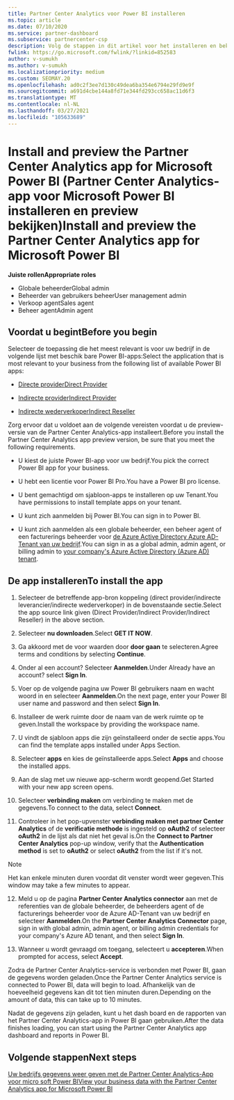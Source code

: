 ```yaml
---
title: Partner Center Analytics voor Power BI installeren
ms.topic: article
ms.date: 07/10/2020
ms.service: partner-dashboard
ms.subservice: partnercenter-csp
description: Volg de stappen in dit artikel voor het installeren en bekijken van de Partner Center Analytics-App voor Power BI (voor rechtstreekse partners in CSP).
fwlink: https://go.microsoft.com/fwlink/?linkid=852583
author: v-sumukh
ms.author: v-sumukh
ms.localizationpriority: medium
ms.custom: SEOMAY.20
ms.openlocfilehash: ad0c2f3ee7d130c49dea6ba354e6794e29fd9e9f
ms.sourcegitcommit: a691d4cbe144a8fd71e344fd293cc658ac11d6f3
ms.translationtype: MT
ms.contentlocale: nl-NL
ms.lasthandoff: 03/27/2021
ms.locfileid: "105633689"
---
```

# <a name="install-and-preview-the-partner-center-analytics-app-for-microsoft-power-bi"></a><span data-ttu-id="d2490-103">Install and preview the Partner Center Analytics app for Microsoft Power BI (Partner Center Analytics-app voor Microsoft Power BI installeren en preview bekijken)</span><span class="sxs-lookup"><span data-stu-id="d2490-103">Install and preview the Partner Center Analytics app for Microsoft Power BI</span></span>


<span data-ttu-id="d2490-104">**Juiste rollen**</span><span class="sxs-lookup"><span data-stu-id="d2490-104">**Appropriate roles**</span></span>

- <span data-ttu-id="d2490-105">Globale beheerder</span><span class="sxs-lookup"><span data-stu-id="d2490-105">Global admin</span></span>
- <span data-ttu-id="d2490-106">Beheerder van gebruikers beheer</span><span class="sxs-lookup"><span data-stu-id="d2490-106">User management admin</span></span>
- <span data-ttu-id="d2490-107">Verkoop agent</span><span class="sxs-lookup"><span data-stu-id="d2490-107">Sales agent</span></span>
- <span data-ttu-id="d2490-108">Beheer agent</span><span class="sxs-lookup"><span data-stu-id="d2490-108">Admin agent</span></span>

## <a name="before-you-begin"></a><span data-ttu-id="d2490-109">Voordat u begint</span><span class="sxs-lookup"><span data-stu-id="d2490-109">Before you begin</span></span>

<span data-ttu-id="d2490-110">Selecteer de toepassing die het meest relevant is voor uw bedrijf in de volgende lijst met beschik bare Power BI-apps:</span><span class="sxs-lookup"><span data-stu-id="d2490-110">Select the application that is most relevant to your business from the following list of available Power BI apps:</span></span>

- [<span data-ttu-id="d2490-111">Directe provider</span><span class="sxs-lookup"><span data-stu-id="d2490-111">Direct Provider</span></span>](https://appsource.microsoft.com/product/power-bi/partnercenteranalytics.direct_provider_partner_analytics)

- [<span data-ttu-id="d2490-112">Indirecte provider</span><span class="sxs-lookup"><span data-stu-id="d2490-112">Indirect Provider</span></span>](https://appsource.microsoft.com/product/power-bi/partnercenteranalytics.indirect_provider_partner_analytics)

- [<span data-ttu-id="d2490-113">Indirecte wederverkoper</span><span class="sxs-lookup"><span data-stu-id="d2490-113">Indirect Reseller</span></span>](https://appsource.microsoft.com/product/power-bi/partnercenteranalytics.indirect_reseller_partner_analytics)

<span data-ttu-id="d2490-114">Zorg ervoor dat u voldoet aan de volgende vereisten voordat u de preview-versie van de Partner Center Analytics-app installeert.</span><span class="sxs-lookup"><span data-stu-id="d2490-114">Before you install the Partner Center Analytics app preview version, be sure that you meet the following requirements.</span></span>

- <span data-ttu-id="d2490-115">U kiest de juiste Power BI-app voor uw bedrijf.</span><span class="sxs-lookup"><span data-stu-id="d2490-115">You pick the correct Power BI app for your business.</span></span>

- <span data-ttu-id="d2490-116">U hebt een licentie voor Power BI Pro.</span><span class="sxs-lookup"><span data-stu-id="d2490-116">You have a Power BI pro license.</span></span>

- <span data-ttu-id="d2490-117">U bent gemachtigd om sjabloon-apps te installeren op uw Tenant.</span><span class="sxs-lookup"><span data-stu-id="d2490-117">You have permissions to install template apps on your tenant.</span></span>

- <span data-ttu-id="d2490-118">U kunt zich aanmelden bij Power BI.</span><span class="sxs-lookup"><span data-stu-id="d2490-118">You can sign in to Power BI.</span></span>

- <span data-ttu-id="d2490-119">U kunt zich aanmelden als een globale beheerder, een beheer agent of een facturerings beheerder voor [de Azure Active Directory Azure AD-Tenant van uw bedrijf](azure-active-directory-tenants-and-partner-center.md).</span><span class="sxs-lookup"><span data-stu-id="d2490-119">You can sign in as a global admin, admin agent, or billing admin to [your company's Azure Active Directory (Azure AD) tenant](azure-active-directory-tenants-and-partner-center.md).</span></span>

## <a name="to-install-the-app"></a><span data-ttu-id="d2490-120">De app installeren</span><span class="sxs-lookup"><span data-stu-id="d2490-120">To install the app</span></span>

1. <span data-ttu-id="d2490-121">Selecteer de betreffende app-bron koppeling (direct provider/indirecte leverancier/indirecte wederverkoper) in de bovenstaande sectie.</span><span class="sxs-lookup"><span data-stu-id="d2490-121">Select the app source link given (Direct Provider/Indirect Provider/Indirect Reseller) in the above section.</span></span>

2. <span data-ttu-id="d2490-122">Selecteer **nu downloaden**.</span><span class="sxs-lookup"><span data-stu-id="d2490-122">Select **GET IT NOW**.</span></span> 

3. <span data-ttu-id="d2490-123">Ga akkoord met de voor waarden door **door gaan** te selecteren.</span><span class="sxs-lookup"><span data-stu-id="d2490-123">Agree terms and conditions by selecting **Continue**.</span></span>

4. <span data-ttu-id="d2490-124">Onder al een account? Selecteer **Aanmelden**.</span><span class="sxs-lookup"><span data-stu-id="d2490-124">Under Already have an account? select **Sign In**.</span></span>

5. <span data-ttu-id="d2490-125">Voer op de volgende pagina uw Power BI gebruikers naam en wacht woord in en selecteer **Aanmelden**.</span><span class="sxs-lookup"><span data-stu-id="d2490-125">On the next page, enter your Power BI user name and password and then select **Sign In**.</span></span>

6. <span data-ttu-id="d2490-126">Installeer de werk ruimte door de naam van de werk ruimte op te geven.</span><span class="sxs-lookup"><span data-stu-id="d2490-126">Install the workspace by providing the workspace name.</span></span>

7. <span data-ttu-id="d2490-127">U vindt de sjabloon apps die zijn geïnstalleerd onder de sectie apps.</span><span class="sxs-lookup"><span data-stu-id="d2490-127">You can find the template apps installed under Apps Section.</span></span>

8. <span data-ttu-id="d2490-128">Selecteer **apps** en kies de geïnstalleerde apps.</span><span class="sxs-lookup"><span data-stu-id="d2490-128">Select **Apps** and choose the installed apps.</span></span>

9. <span data-ttu-id="d2490-129">Aan de slag met uw nieuwe app-scherm wordt geopend.</span><span class="sxs-lookup"><span data-stu-id="d2490-129">Get Started with your new app screen opens.</span></span>

10. <span data-ttu-id="d2490-130">Selecteer **verbinding maken** om verbinding te maken met de gegevens.</span><span class="sxs-lookup"><span data-stu-id="d2490-130">To connect to the data, select **Connect**.</span></span>

11. <span data-ttu-id="d2490-131">Controleer in het pop-upvenster **verbinding maken met partner Center Analytics** of de **verificatie methode** is ingesteld op **oAuth2** of selecteer **oAuth2** in de lijst als dat niet het geval is.</span><span class="sxs-lookup"><span data-stu-id="d2490-131">On the **Connect to Partner Center Analytics** pop-up window, verify that the **Authentication method** is set to **oAuth2** or select **oAuth2** from the list if it's not.</span></span> 

> [!NOTE]  
>  <span data-ttu-id="d2490-132">Het kan enkele minuten duren voordat dit venster wordt weer gegeven.</span><span class="sxs-lookup"><span data-stu-id="d2490-132">This window may take a few minutes to appear.</span></span>

12. <span data-ttu-id="d2490-133">Meld u op de pagina **Partner Center Analytics connector** aan met de referenties van de globale beheerder, de beheerders agent of de facturerings beheerder voor de Azure AD-Tenant van uw bedrijf en selecteer **Aanmelden**.</span><span class="sxs-lookup"><span data-stu-id="d2490-133">On the **Partner Center Analytics Connector** page, sign in with global admin, admin agent, or billing admin credentials for your company's Azure AD tenant, and then select **Sign In**.</span></span>
 
13. <span data-ttu-id="d2490-134">Wanneer u wordt gevraagd om toegang, selecteert u **accepteren**.</span><span class="sxs-lookup"><span data-stu-id="d2490-134">When prompted for access, select **Accept**.</span></span> 

<span data-ttu-id="d2490-135">Zodra de Partner Center Analytics-service is verbonden met Power BI, gaan de gegevens worden geladen.</span><span class="sxs-lookup"><span data-stu-id="d2490-135">Once the Partner Center Analytics service is connected to Power BI, data will begin to load.</span></span> <span data-ttu-id="d2490-136">Afhankelijk van de hoeveelheid gegevens kan dit tot tien minuten duren.</span><span class="sxs-lookup"><span data-stu-id="d2490-136">Depending on the amount of data, this can take up to 10 minutes.</span></span> 

<span data-ttu-id="d2490-137">Nadat de gegevens zijn geladen, kunt u het dash board en de rapporten van het Partner Center Analytics-app in Power BI gaan gebruiken.</span><span class="sxs-lookup"><span data-stu-id="d2490-137">After the data finishes loading, you can start using the Partner Center Analytics app dashboard and reports in Power BI.</span></span>

## <a name="next-steps"></a><span data-ttu-id="d2490-138">Volgende stappen</span><span class="sxs-lookup"><span data-stu-id="d2490-138">Next steps</span></span>

[<span data-ttu-id="d2490-139">Uw bedrijfs gegevens weer geven met de Partner Center Analytics-App voor micro soft Power BI</span><span class="sxs-lookup"><span data-stu-id="d2490-139">View your business data with the Partner Center Analytics app for Microsoft Power BI</span></span>](power-bi-app-for-direct-partners-use.md)
